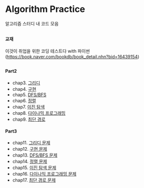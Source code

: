 # Algorithm Practice

알고리즘 스터디 내 코드 모음


## 
#### 교재 
이것이 취업을 위한 코딩 테스트다 with 파이썬 (https://book.naver.com/bookdb/book_detail.nhn?bid=16439154)


##
#### Part2
  + chap3. [그리디](https://github.com/MikeLee-hub/Algorithm-Practice/tree/master/algorithm_practice(이코테)/code/예제/3.그리디-예제)
  + chap4. [구현](https://github.com/MikeLee-hub/Algorithm-Practice/tree/master/algorithm_practice(이코테)/code/예제/4.구현-예제)
  + chap5. [DFS/BFS](https://github.com/MikeLee-hub/Algorithm-Practice/tree/master/algorithm_practice(이코테)/code/예제/5.DFS%2CBFS-예제)
  + chap6. [정렬](https://github.com/MikeLee-hub/Algorithm-Practice/tree/master/algorithm_practice(이코테)/code/예제/6.정렬-예제)
  + chap7. [이진 탐색](https://github.com/MikeLee-hub/Algorithm-Practice/tree/master/algorithm_practice(이코테)/code/예제/7.이진탐색-예제)
  + chap8. [다이나믹 프로그래밍](https://github.com/MikeLee-hub/Algorithm-Practice/tree/master/algorithm_practice(이코테)/code/예제/8.다이나믹프로그래밍-예제)
  + chap9. [최단 경로](https://github.com/MikeLee-hub/Algorithm-Practice/tree/master/algorithm_practice(이코테)/code/예제/9.최단%20경로-예제)

#### Part3
  + chap11. [그리디 문제](https://github.com/MikeLee-hub/Algorithm-Practice/tree/master/algorithm_practice(이코테)/code/문제/11.그리디-문제)
  + chap12. [구현 문제](https://github.com/MikeLee-hub/Algorithm-Practice/tree/master/algorithm_practice(이코테)/code/문제/12.구현-문제)
  + chap13. [DFS/BFS 문제](https://github.com/MikeLee-hub/Algorithm-Practice/tree/master/algorithm_practice(이코테)/code/문제/13.DFS%2CBFS-문제)
  + chap14. [정렬 문제](https://github.com/MikeLee-hub/Algorithm-Practice/tree/master/algorithm_practice(이코테)/code/문제/14.정렬-문제)
  + chap15. [이진 탐색 문제](https://github.com/MikeLee-hub/Algorithm-Practice/tree/master/algorithm_practice(이코테)/code/문제/15.이진탐색-문제)
  + chap16. [다이나믹 프로그래밍 문제](https://github.com/MikeLee-hub/Algorithm-Practice/tree/master/algorithm_practice(이코테)/code/문제/16.다이나믹프로그래밍-문제)
  + chap17. [최단 경로 문제](https://github.com/MikeLee-hub/Algorithm-Practice/tree/master/algorithm_practice(이코테)/code/문제/17.최단경로-문제)
